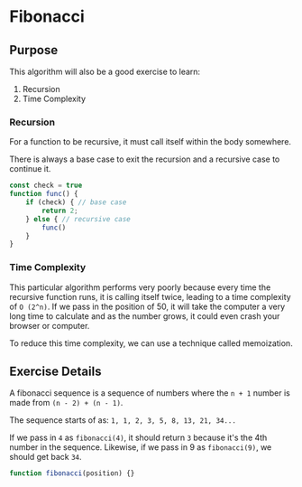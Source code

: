 # Fibonacci

## Purpose
This algorithm will also be a good exercise to learn:
1. Recursion
2. Time Complexity

### Recursion
For a function to be recursive, it must call itself within the body somewhere.

There is always a base case to exit the recursion and a recursive case to continue it.

```js
const check = true
function func() {
    if (check) { // base case
        return 2;
    } else { // recursive case
        func()
    }
}
```

### Time Complexity
This particular algorithm performs very poorly because every time the recursive function runs, it is calling itself
twice, leading to a time complexity of `O (2^n)`. If we pass in the position of 50, it will take the computer a very
long time to calculate and as the number grows, it could even crash your browser or computer.

To reduce this time complexity, we can use a technique called memoization.

## Exercise Details
A fibonacci sequence is a sequence of numbers where the `n + 1` number is made from `(n - 2) + (n - 1)`.

The sequence starts of as: `1, 1, 2, 3, 5, 8, 13, 21, 34...`

If we pass in `4` as `fibonacci(4)`, it should return `3` because it's the 4th number in the sequence. Likewise, if we
pass in 9 as `fibonacci(9)`, we should get back `34`.

```js
function fibonacci(position) {}
```
